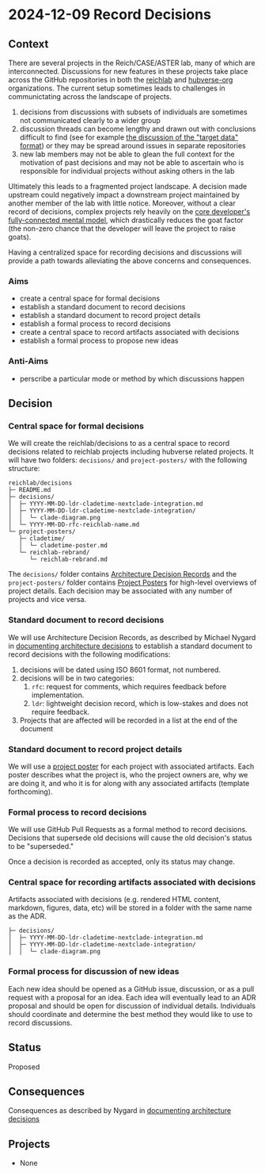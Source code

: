 # 2024-12-09 Record Decisions

## Context

There are several projects in the Reich/CASE/ASTER lab, many of which are
interconnected. Discussions for new features in these projects take place
across the GitHub repositories in both the
[reichlab](https://github.com/reichlab) and
[hubverse-org](https://github.com/hubverse-org) organizations. The current
setup sometimes leads to challenges in communictating across the landscape of
projects.

1. decisions from discussions with subsets of individuals are sometimes not
   communicated clearly to a wider group
2. discussion threads can become lengthy and drawn out with conclusions
   difficult to find (see for example [the discussion of the "target data"
   format](https://github.com/orgs/hubverse-org/discussions/9)) or they may be
   spread around issues in separate repositories
3. new lab members may not be able to glean the full context for the motivation
   of past decisions and may not be able to ascertain who is responsible for
   individual projects without asking others in the lab

Ultimately this leads to a fragmented project landscape. A decision made
upstream could negatively impact a downstream project maintained by another
member of the lab with little notice. Moreover, without a clear record of
decisions, complex projects rely heavily on the [core developer's
fully-connected mental
model](https://carpentries.github.io/instructor-training/instructor/aio.html#building-a-mental-model),
which drastically reduces the goat factor (the non-zero chance that the
developer will leave the project to raise goats).

Having a centralized space for recording decisions and discussions will provide
a path towards alleviating the above concerns and consequences.

### Aims

 - create a central space for formal decisions
 - establish a standard document to record decisions
 - establish a standard document to record project details
 - establish a formal process to record decisions
 - create a central space to record artifacts associated with decisions
 - establish a formal process to propose new ideas

### Anti-Aims

 - perscribe a particular mode or method by which discussions happen

## Decision

### Central space for formal decisions

We will create the reichlab/decisions to as a central space to record decisions
related to reichlab projects including hubverse related projects. It will have
two folders: `decisions/` and `project-posters/` with the following structure:

```
reichlab/decisions
├─ README.md
├─ decisions/
│  ├─ YYYY-MM-DD-ldr-cladetime-nextclade-integration.md
│  ├─ YYYY-MM-DD-ldr-cladetime-nextclade-integration/
│  │  └─ clade-diagram.png
│  └─ YYYY-MM-DD-rfc-reichlab-name.md
└─ project-posters/
   ├─ cladetime/
   │  └─ cladetime-poster.md
   └─ reichlab-rebrand/
      └─ reichlab-rebrand.md
```

The `decisions/` folder contains [Architecture Decision
Records](#standard-document-to-record-decisions) and the `project-posters/`
folder contains [Project Posters](#standard-document-to-record-project-details)
for high-level overviews of project details. Each decision may be associated
with any number of projects and vice versa.

### Standard document to record decisions

We will use Architecture Decision Records, as described by Michael
Nygard in [documenting architecture
decisions](https://cognitect.com/blog/2011/11/15/documenting-architecture-decisions)
to establish a standard document to record decisions with the following modifications:

1. decisions will be dated using ISO 8601 format, not numbered.
2. decisions will be in two categories: 
   1. `rfc`: request for comments, which requires feedback before implementation.
   2. `ldr`: lightweight decision record, which is low-stakes and does not require feedback.
3. Projects that are affected will be recorded in a list at the end of the document

### Standard document to record project details

We will use a [project
poster](https://www.atlassian.com/software/confluence/templates/project-poster)
for each project with associated artifacts. Each poster describes what the
project is, who the project owners are, why we are doing it, and who it is for
along with any associated artifacts (template forthcoming).

### Formal process to record decisions

We will use GitHub Pull Requests as a formal method to record decisions.
Decisions that supersede old decisions will cause the old decision's status to
be "superseded."

Once a decision is recorded as accepted, only its status may change.

### Central space for recording artifacts associated with decisions

Artifacts associated with decisions (e.g. rendered HTML content, markdown,
figures, data, etc) will be stored in a folder with the same name as the ADR.

```
├─ decisions/
│  ├─ YYYY-MM-DD-ldr-cladetime-nextclade-integration.md
│  ├─ YYYY-MM-DD-ldr-cladetime-nextclade-integration/
│  │  └─ clade-diagram.png
```

### Formal process for discussion of new ideas

Each new idea should be opened as a GitHub issue, discussion, or as a pull
request with a proposal for an idea. Each idea will eventually lead to an ADR
proposal and should be open for discussion of individual details. Individuals
should coordinate and determine the best method they would like to use to
record discussions.

## Status

Proposed

## Consequences

Consequences as described by Nygard in [documenting architecture
decisions](https://cognitect.com/blog/2011/11/15/documenting-architecture-decisions)

## Projects

 - None

